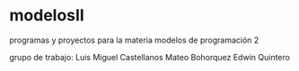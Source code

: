 # modelosII
programas y proyectos para la materia modelos de programación 2

grupo de trabajo:
Luis Miguel Castellanos 
Mateo Bohorquez 
Edwin Quintero
